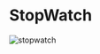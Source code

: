 # StopWatch
 
![stopwatch](https://github.com/harshjoshi004/StopWatch/assets/138373025/230a3364-5d2f-425b-8db6-410a77b9ff3a)
